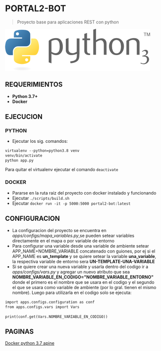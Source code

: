 # PORTAL2-BOT

> Proyecto base para aplicaciones REST con python


![alt text](img/python.png)

## REQUERIMIENTOS

* **Python 3.7+**
* **Docker**

## EJECUCION

### PYTHON
* Ejecutar los sig. comandos:
```
virtualenv --python=python3.8 venv
venv/bin/activate
python app.py
```
Para quitar el virtualenv ejecutar el comando `deactivate`

### DOCKER

* Pararse en la ruta raiz del proyecto con docker instalado y funcionando
* Ejecutar `./scripts/build.sh`
* Ejecutar `docker run -it -p 5000:5000 portal2-bot:latest`

## CONFIGURACION
* La configuracion del proyecto se encuentra en *apps/configs/mapa_variables.py*,se pueden setear variables directamente en el mapa o por variable de entorno
* Para configurar una variable desde una variable de ambiente setear APP_NAME+NOMBRE_VARIABLE concatenado con guiones, por ej si el APP_NAME es **un_template** y se quiere setear la variable **una_variable**, la respectiva variable de entorno sera **UN-TEMPLATE-UNA-VARIABLE**
* Si se quiere crear una nueva variable y usarla dentro del codigo ir a *apps/configs/vars.py* y agregar un nuevo atributo que sea **NOMBRE_VARIABLE_EN_CODIGO="NOMBRE_VARIABLE_ENTORNO"** donde el primero es el nombre que se usara en el codigo y el segundo el que se usara como variable de ambiente (por lo gral. tienen el mismo nombre).
Luego para utilizarla en el codigo solo se ejecuta:
```
import apps.configs.configuration as conf
from apps.configs.vars import Vars

print(conf.get(Vars.NOMBRE_VARIABLE_EN_CODIGO))
```


## PAGINAS

[Docker python 3.7 apine](https://hub.docker.com/_/python)
